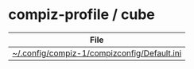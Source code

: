 

# compiz-profile / cube


| File |
| --- |
| [~/.config/compiz-1/compizconfig/Default.ini](config/Default.ini) |
